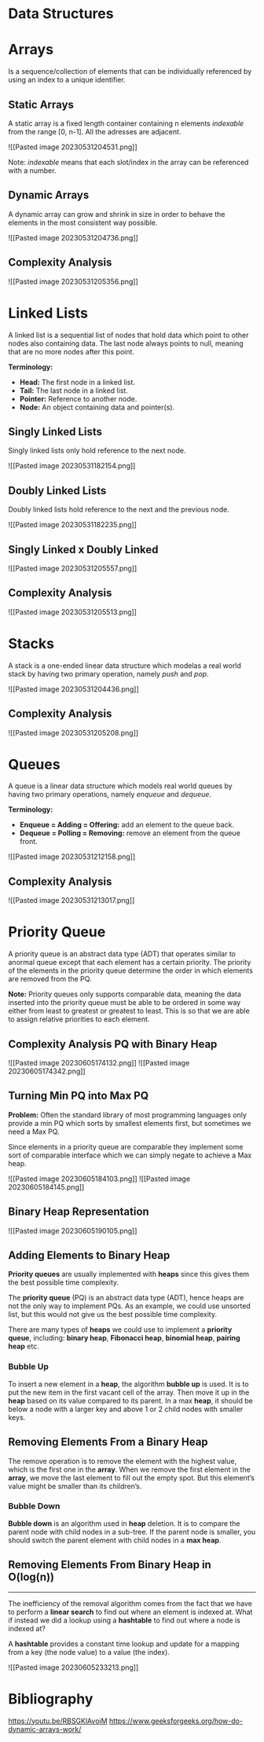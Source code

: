 # Data Structures

# Arrays
Is a sequence/collection of elements that can be individually referenced by using an index to a unique identifier.

## Static Arrays
A static array is a fixed length container containing n elements *indexable* from the range \[0, n-1]. All the adresses are adjacent.

![[Pasted image 20230531204531.png]]

Note: *indexable* means that each slot/index in the array can be referenced with a number.

## Dynamic Arrays
A dynamic array can grow and shrink in size in order to behave the elements in the most consistent way possible.

![[Pasted image 20230531204736.png]]

## Complexity Analysis

![[Pasted image 20230531205356.png]]

# Linked Lists
A linked list is a sequential list of nodes that hold data which point to other nodes also containing data. The last node always points to null, meaning that are no more nodes after this point.

**Terminology:**
- **Head:** The first node in a linked list.
- **Tail:** The last node in a linked list.
- **Pointer:** Reference to another node.
- **Node:** An object containing data and pointer(s).

## Singly Linked Lists
Singly linked lists only hold reference to the next node.

![[Pasted image 20230531182154.png]]

## Doubly Linked Lists
Doubly linked lists hold reference to the next and the previous node.

![[Pasted image 20230531182235.png]]

## Singly Linked x Doubly Linked

![[Pasted image 20230531205557.png]]

## Complexity Analysis

![[Pasted image 20230531205513.png]]

# Stacks
A stack is a one-ended linear data structure which modelas a real world stack by having two primary operation, namely *push* and *pop*.

![[Pasted image 20230531204436.png]]

## Complexity Analysis

![[Pasted image 20230531205208.png]]

# Queues
A queue is a linear data structure which models real world queues by having two primary operations, namely *enqueue* and *dequeue*.

**Terminology:**
- **Enqueue = Adding = Offering:** add an element to the queue back.
- **Dequeue = Polling = Removing:** remove an element from the queue front. 

![[Pasted image 20230531212158.png]]

## Complexity Analysis

![[Pasted image 20230531213017.png]]

# Priority Queue
A priority queue is an abstract data type (ADT) that operates similar to anormal queue except that each element has a certain priority. The priority of the elements in the priority queue determine the order in which elements are removed from the PQ.

**Note:** Priority queues only supports comparable data, meaning the data inserted into the priority queue must be able to be ordered in some way either from least to greatest or greatest to least. This is so that we are able to assign relative priorities to each element.

## Complexity Analysis PQ with Binary Heap

![[Pasted image 20230605174132.png]]
![[Pasted image 20230605174342.png]]

## Turning Min PQ into Max PQ
**Problem:** Often the standard library of most programming languages only provide a min PQ which sorts by smallest elements first, but sometimes we need a Max PQ.

Since elements in a priority queue are comparable they implement some sort of comparable interface which we can simply negate to achieve a Max heap.

![[Pasted image 20230605184103.png]]
![[Pasted image 20230605184145.png]]

## Binary Heap Representation

![[Pasted image 20230605190105.png]]

## Adding Elements to Binary Heap
**Priority queues** are usually implemented with **heaps** since this gives them the best possible time complexity.

The **priority queue** (PQ) is an abstract data type (ADT), hence heaps are not the only way to implement PQs. As an example, we could use unsorted list, but this would not give us the best possible time complexity.

There are many types of **heaps** we could use to implement a **priority queue**, including: **binary heap**, **Fibonacci heap**, **binomial heap**, **pairing heap** etc.

### Bubble Up
To insert a new element in a **heap**, the algorithm **bubble up** is used. It is to put the new item in the first vacant cell of the array. Then move it up in the **heap** based on its value compared to its parent. In a max **heap**, it should be below a node with a larger key and above 1 or 2 child nodes with smaller keys.

## Removing Elements From a Binary Heap
The remove operation is to remove the element with the highest value, which is the first one in the **array**. When we remove the first element in the **array**, we move the last element to fill out the empty spot. But this element’s value might be smaller than its children’s. 

### Bubble Down
**Bubble down** is an algorithm used in **heap** deletion. It is to compare the parent node with child nodes in a sub-tree. If the parent node is smaller, you should switch the parent element with child nodes in a **max heap**.

## Removing Elements From Binary Heap in O(log(n))
---
The inefficiency of the removal algorithm comes from the fact that we have to perform a **linear search** to find out where an element is indexed at. What if instead we did a lookup using a **hashtable** to find out where a node is indexed at?

A **hashtable** provides a constant time lookup and update for a mapping from a key (the node value) to a value (the index).

![[Pasted image 20230605233213.png]]

# Bibliography
https://youtu.be/RBSGKlAvoiM
https://www.geeksforgeeks.org/how-do-dynamic-arrays-work/